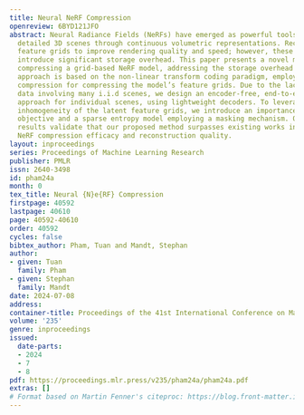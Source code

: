 ```yaml
---
title: Neural NeRF Compression
openreview: 6BYD121JFO
abstract: Neural Radiance Fields (NeRFs) have emerged as powerful tools for capturing
  detailed 3D scenes through continuous volumetric representations. Recent NeRFs utilize
  feature grids to improve rendering quality and speed; however, these representations
  introduce significant storage overhead. This paper presents a novel method for efficiently
  compressing a grid-based NeRF model, addressing the storage overhead concern. Our
  approach is based on the non-linear transform coding paradigm, employing neural
  compression for compressing the model’s feature grids. Due to the lack of training
  data involving many i.i.d scenes, we design an encoder-free, end-to-end optimized
  approach for individual scenes, using lightweight decoders. To leverage the spatial
  inhomogeneity of the latent feature grids, we introduce an importance-weighted rate-distortion
  objective and a sparse entropy model employing a masking mechanism. Our experimental
  results validate that our proposed method surpasses existing works in terms of grid-based
  NeRF compression efficacy and reconstruction quality.
layout: inproceedings
series: Proceedings of Machine Learning Research
publisher: PMLR
issn: 2640-3498
id: pham24a
month: 0
tex_title: Neural {N}e{RF} Compression
firstpage: 40592
lastpage: 40610
page: 40592-40610
order: 40592
cycles: false
bibtex_author: Pham, Tuan and Mandt, Stephan
author:
- given: Tuan
  family: Pham
- given: Stephan
  family: Mandt
date: 2024-07-08
address:
container-title: Proceedings of the 41st International Conference on Machine Learning
volume: '235'
genre: inproceedings
issued:
  date-parts:
  - 2024
  - 7
  - 8
pdf: https://proceedings.mlr.press/v235/pham24a/pham24a.pdf
extras: []
# Format based on Martin Fenner's citeproc: https://blog.front-matter.io/posts/citeproc-yaml-for-bibliographies/
---
```

